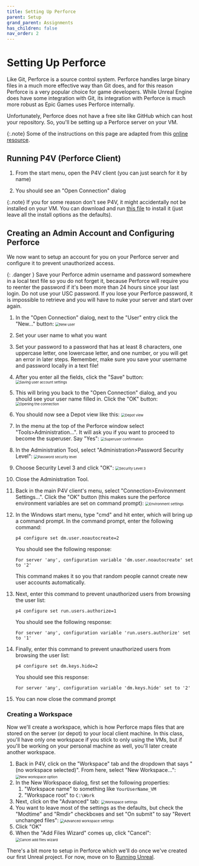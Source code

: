 ```yaml
---
title: Setting Up Perforce
parent: Setup
grand_parent: Assignments
has_children: false
nav_order: 2
---
```


# Setting Up Perforce

Like Git, Perforce is a source control system. Perforce handles large binary files in a much more effective way than Git does, and for this reason Perforce is a very popular choice for game developers. While Unreal Engine does have some integration with Git, its integration with Perforce is much more robust as Epic Games uses Perforce internally.

Unfortunately, Perforce does not have a free site like GitHub which can host your repository. So, you'll be setting up a Perforce server on your VM.

{:.note}
Some of the instructions on this page are adapted from this [online resource](https://allarsblog.com/2017/04/05/populating-perforce-with-an-unreal-engine-source-build/).

## Running P4V (Perforce Client)

1. From the start menu, open the P4V client (you can just search for it by name)

2. You should see an "Open Connection" dialog

{:.note}
If you for some reason don't see P4V, it might accidentally not be installed on your VM. You can download and run [this file](https://www.perforce.com/downloads/perforce/r23.2/bin.ntx64/p4vinst64.exe) to install it (just leave all the install options as the defaults).

## Creating an Admin Account and Configuring Perforce

We now want to setup an account for you on your Perforce server and configure it to prevent unauthorized access.

{: .danger }
Save your Perforce admin username and password somewhere in a local text file so you do not forget it, because Perforce will require you to reenter the password if it's been more than 24 hours since your last login. Do not use your USC password. If you lose your Perforce password, it is impossible to retrieve and you will have to nuke your server and start over again.

1. In the "Open Connection" dialog, next to the "User" entry click the "New..." button:
   <img src="images/00/5.png" alt="New user" style="zoom:67%;" />

2. Set your user name to what you want

3. Set your password to a password that has at least 8 characters, one uppercase letter, one lowercase letter, and one number, or you will get an error in later steps. Remember, make sure you save your username and password locally in a text file!

4. After you enter all the fields, click the "Save" button:
   <img src="images/00/6.png" alt="Saving user account settings" style="zoom:67%;" />

5. This will bring you back to the "Open Connection" dialog, and you should see your user name filled in. Click the "OK" button:
   <img src="images/00/7.png" alt="Opening the connection" style="zoom:67%;" />

6. You should now see a Depot view like this:
   <img src="images/00/8.png" alt="Depot view" style="zoom:67%;" />

7. In the menu at the top of the Perforce window select "Tools>Administration...". It will ask you if you want to proceed to become the superuser. Say "Yes":
   <img src="images/00/9.png" alt="Superuser confirmation" style="zoom:67%;" />

8. In the Administration Tool, select "Administration>Password Security Level":
   <img src="images/00/10.png" alt="Password security level" style="zoom:67%;" />

9. Choose Security Level 3 and click "OK":
   <img src="images/00/11.png" alt="Security Level 3" style="zoom:67%;" />

10. Close the Administration Tool.

11. Back in the main P4V client's menu, select "Connection>Environment Settings...". Click the "OK" button (this makes sure the perforce environment variables are set on command prompt):
    <img src="images/00/12.png" alt="Environment settings" style="zoom:67%;" />

12. In the Windows start menu, type "cmd" and hit enter, which will bring up a command prompt. In the command prompt, enter the following command:
    ```
    p4 configure set dm.user.noautocreate=2
    ```

    You should see the following response:
    ```
    For server 'any', configuration variable 'dm.user.noautocreate' set to '2'
    ```

    This command makes it so you that random people cannot create new user accounts automatically.

13. Next, enter this command to prevent unauthorized users from browsing the user list:
    ```
    p4 configure set run.users.authorize=1
    ```

    You should see the following response:
    ```
    For server 'any', configuration variable 'run.users.authorize' set to '1'
    ```

14. Finally, enter this command to prevent unauthorized users from browsing the user list:
    ```
    p4 configure set dm.keys.hide=2
    ```

    You should see this response:
    ```
    For server 'any', configuration variable 'dm.keys.hide' set to '2'
    ```

15. You can now close the command prompt

### Creating a Workspace

Now we'll create a workspace, which is how Perforce maps files that are stored on the server (or depot) to your local client machine. In this class, you'll have only one workspace if you stick to only using the VMs, but if you'll be working on your personal machine as well, you'll later create another workspace.

1. Back in P4V, click on the "Workspace" tab and the dropdown that says "(no workspace selected)". From here, select "New Workspace...":
   <img src="images/00/13.png" alt="New workspace option" style="zoom:67%;" />
2. In the New Workspace dialog, first set the following properties:
   1. "Workspace name" to something like `YourUserName_VM`
   2. "Workspace root" to `C:\Work`
3. Next, click on the "Advanced" tab:
   <img src="images/00/14.png" alt="Workspace settings" style="zoom:67%;" />
4. You want to leave most of the settings as the defaults, but check the "Modtime" and "Rmdir" checkboxes and set "On submit" to say "Revert unchanged files":
   <img src="images/00/15.png" alt="Advanced workspace settings" style="zoom:67%;" />
5. Click "OK"
6. When the "Add Files Wizard" comes up, click "Cancel":
   <img src="images/00/16.png" alt="Cancel add files wizard" style="zoom:67%;" />

There's a bit more to setup in Perforce which we'll do once we've created our first Unreal project. For now, move on to [Running Unreal](00-03.html).
